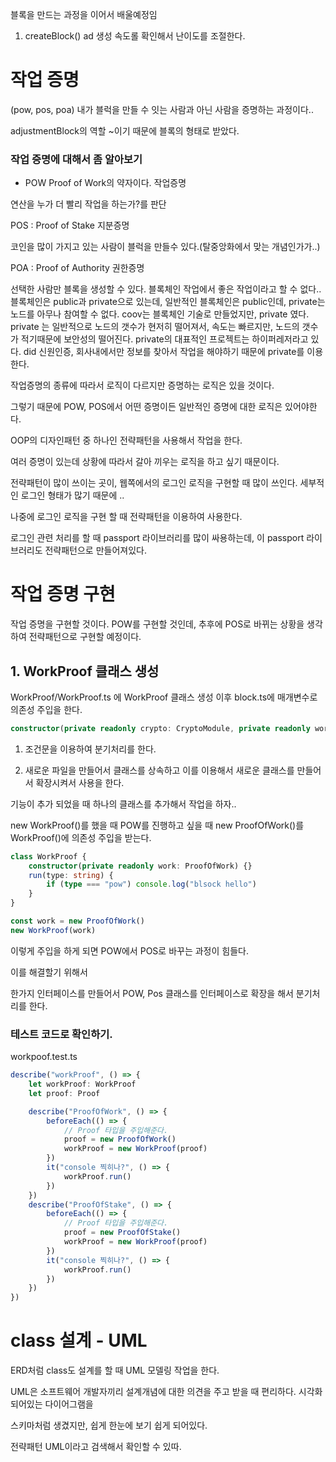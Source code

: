 블록을 만드는 과정을 이어서 배울예정임

1. createBlock()
   ad
   생성 속도롤 확인해서 난이도를 조절한다.

# 작업 증명

(pow, pos, poa)
내가 블럭을 만들 수 잇는 사람과 아닌 사람을 증명하는 과정이다..

adjustmentBlock의 역할
~이기 때문에 블록의 형태로 받았다.

### 작업 증명에 대해서 좀 알아보기

-   POW Proof of Work의 약자이다.
    작업증명

연산을 누가 더 빨리 작업을 하는가?를 판단

POS : Proof of Stake
지분증명

코인을 많이 가지고 있는 사람이 블럭을 만들수 있다.(탈중앙화에서 맞는 개념인가가..)

POA : Proof of Authority
권한증명

선택한 사람만 블록을 생성할 수 있다. 블록체인 작업에서 좋은 작업이라고 할 수 없다..
블록체인은 public과 private으로 있는데, 일반적인 블록체인은 public인데, private는 노드를 아무나 참여할 수 없다.
coov는 블록체인 기술로 만들었지만, private 였다.
private 는 일반적으로 노드의 갯수가 현저히 떨어져서, 속도는 빠르지만, 노드의 갯수가 적기때문에 보안성의 떨어진다.
private의 대표적인 프로젝트는 하이퍼레저라고 있다. did 신원인증, 회사내에서만 정보를 찾아서 작업을 해야하기 때문에 private를 이용한다.

작업증명의 종류에 따라서 로직이 다르지만
증명하는 로직은 있을 것이다.

그렇기 때문에 POW, POS에서 어떤 증명이든 일반적인 증명에 대한 로직은 있어야한다.

OOP의 디자인패턴 중 하나인 전략패턴을 사용해서 작업을 한다.

여러 증명이 있는데 상황에 따라서 갈아 끼우는 로직을 하고 싶기 때문이다.

전략패턴이 많이 쓰이는 곳이, 웹쪽에서의 로그인 로직을 구현할 때 많이 쓰인다.
세부적인 로그인 형태가 많기 때문에 ..

나중에 로그인 로직을 구현 할 때 전략패턴을 이용하여 사용한다.

로그인 관련 처리를 할 때 passport 라이브러리를 많이 싸용하는데, 이 passport 라이브러리도 전략패턴으로 만들어져있다.

# 작업 증명 구현

작업 증명을 구현할 것이다.
POW를 구현할 것인데, 추후에 POS로 바뀌는 상황을 생각하여 전략패턴으로 구현할 예정이다.

## 1. WorkProof 클래스 생성

WorkProof/WorkProof.ts 에 WorkProof 클래스 생성
이후 block.ts에 매개변수로 의존성 주입을 한다.

```ts
constructor(private readonly crypto: CryptoModule, private readonly workProof: WorkProof) {}

```

1. 조건문을 이용하여 분기처리를 한다.

2. 새로운 파일을 만들어서 클래스를 상속하고 이를 이용해서 새로운 클래스를 만들어서 확장시켜서 사용을 한다.

기능이 추가 되었을 때 하나의 클래스를 추가해서 작업을 하자..

new WorkProof()를 했을 때 POW를 진행하고 싶을 때 new ProofOfWork()를 WorkProof()에 의존성 주입을 받는다.

```ts
class WorkProof {
    constructor(private readonly work: ProofOfWork) {}
    run(type: string) {
        if (type === "pow") console.log("blsock hello")
    }
}

const work = new ProofOfWork()
new WorkProof(work)
```

이렇게 주입을 하게 되면 POW에서 POS로 바꾸는 과정이 힘들다.

이를 해결할기 위해서

한가지 인터페이스를 만들어서 POW, Pos 클래스를 인터페이스로 확장을 해서 분기처리를 한다.

### 테스트 코드로 확인하기.

workpoof.test.ts

```ts
describe("workProof", () => {
    let workProof: WorkProof
    let proof: Proof

    describe("ProofOfWork", () => {
        beforeEach(() => {
            // Proof 타입을 주입해준다.
            proof = new ProofOfWork()
            workProof = new WorkProof(proof)
        })
        it("console 찍히나?", () => {
            workProof.run()
        })
    })
    describe("ProofOfStake", () => {
        beforeEach(() => {
            // Proof 타입을 주입해준다.
            proof = new ProofOfStake()
            workProof = new WorkProof(proof)
        })
        it("console 찍히나?", () => {
            workProof.run()
        })
    })
})
```

# class 설계 - UML

ERD처럼 class도 설계를 할 때 UML 모델링 작업을 한다.

UML은 소프트웨어 개발자끼리 설계개념에 대한 의견을 주고 받을 때 편리하다.
시각화 되어있는 다이어그램을

스키마처럼 생겼지만, 쉽게 한눈에 보기 쉽게 되어있다.

전략패턴 UML이라고 검색해서 확인할 수 있따.

```

```
